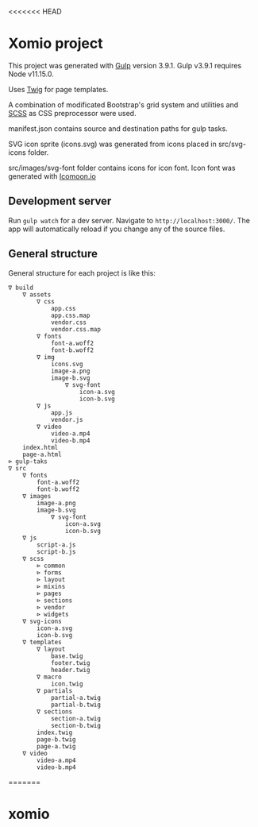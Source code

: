 <<<<<<< HEAD
# Xomio project

This project was generated with [Gulp](https://www.npmjs.com/package/gulp/v/3.9.1) version 3.9.1.
Gulp v3.9.1 requires Node v11.15.0.

Uses [Twig](https://twig.symfony.com/doc/3.x/templates.html) for page templates.

A combination of modificated Bootstrap's grid system and utilities and [SCSS](https://sass-lang.com/) as CSS preprocessor were used.

manifest.json contains source and destination paths for gulp tasks.

SVG icon sprite (icons.svg) was generated from icons placed in src/svg-icons folder.

src/images/svg-font folder contains icons for icon font.
Icon font was generated with [Icomoon.io](https://icomoon.io/app)


## Development server

Run `gulp watch` for a dev server. Navigate to `http://localhost:3000/`. The app will automatically reload if you change any of the source files.


## General structure

General structure for each project is like this:

```text
∇ build
    ∇ assets
        ∇ css
            app.css
            app.css.map
            vendor.css
            vendor.css.map
        ∇ fonts
            font-a.woff2
            font-b.woff2
        ∇ img
            icons.svg
            image-a.png
            image-b.svg
                ∇ svg-font
                    icon-a.svg
                    icon-b.svg
        ∇ js
            app.js
            vendor.js
        ∇ video
            video-a.mp4
            video-b.mp4
    index.html
    page-a.html
⊳ gulp-taks
∇ src
    ∇ fonts
        font-a.woff2
        font-b.woff2
    ∇ images
        image-a.png
        image-b.svg
            ∇ svg-font
                icon-a.svg
                icon-b.svg
    ∇ js
        script-a.js
        script-b.js
    ∇ scss
        ⊳ common
        ⊳ forms
        ⊳ layout
        ⊳ mixins
        ⊳ pages
        ⊳ sections
        ⊳ vendor
        ⊳ widgets
    ∇ svg-icons
        icon-a.svg
        icon-b.svg
    ∇ templates
        ∇ layout
            base.twig
            footer.twig
            header.twig
        ∇ macro
            icon.twig
        ∇ partials
            partial-a.twig
            partial-b.twig
        ∇ sections
            section-a.twig
            section-b.twig
        index.twig
        page-b.twig
        page-a.twig
    ∇ video
        video-a.mp4
        video-b.mp4
```
=======
# xomio
